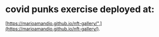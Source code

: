 # covid punks exercise deployed at:

[https://marioamandio.github.io/nft-gallery/",](https://marioamandio.github.io/nft-gallery/).
